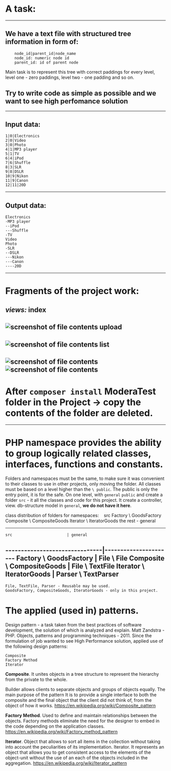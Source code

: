 A task:
=====================
---------------------------------------------------------------------------
We have a text file with structured tree information in form of:
---
```
    node_id|parent_id|node_name
    node_id: numeric node id
    parent_id: id of parent node
```
Main task is to represent this tree with correct paddings for every level, 
level one - zero paddings, level two - one padding and so on.

Try to write code as simple as possible and we want to see high perfomance solution
---

---------------------------------------------------------------------------
Input data:
---
```
1|0|Electronics
2|0|Video
3|0|Photo
4|1|MP3 player
5|1|TV
6|4|iPod
7|6|Shuffle
8|3|SLR
9|8|DSLR
10|9|Nikon
11|9|Canon
12|11|20D
```
---
Output data:
---
```
Electronics
-MP3 player
--iPod
---Shuffle
-TV
Video
Photo
-SLR
--DSLR
---Nikon
---Canon
----20D
```
---

Fragments of the project work:
=====================
   ***views:***
   **index**
---------------------------------------------------------------------------
![screenshot of file contents](https://github.com/mslobodyanyuk/ModeraTest/blob/master/public/images/index.png)
   **upload**	
---------------------------------------------------------------------------
![screenshot of file contents](https://github.com/mslobodyanyuk/ModeraTest/blob/master/public/images/upload.png)
   **list**
---------------------------------------------------------------------------	
![screenshot of file contents](https://github.com/mslobodyanyuk/ModeraTest/blob/master/public/images/list.png)	
![screenshot of file contents](https://github.com/mslobodyanyuk/ModeraTest/blob/master/public/images/list1.png)
---




After `composer install` ModeraTest folder in the Project -> copy the contents of the folder are deleted.
=====================
---
PHP namespace provides the ability to group logically related classes, interfaces, functions and constants.
=====================
Folders and namespaces must be the same, to make sure it was convenient to their classes to use in other projects, only moving the folder.
All classes must be based on a level higher than the `\ public`.
The public is only the entry point, it is for the safe.
On one level, with `general` `public` and create a folder `src` - it all the classes and code for this project.
It create a controller, view. db-structure model in `general`, **we do not have it here**.

class distribution of folders for namespaces:
    src
    Factory \ GoodsFactory
    Composite \ CompositeGoods
    Iterator \ IteratorGoods
    the rest - general
	
---
    src                        | general
-------------------------------|----------------------
    Factory \ GoodsFactory     | File \ File
    Composite \ CompositeGoods | File \ TextFile
    Iterator \ IteratorGoods   | Parser \ TextParser
---

    File, TextFile, Parser - Reusable may be used.
    GoodsFactory, CompositeGoods, IteratorGoods - only in this project.


The applied (used in) patterns.
=====================
Design pattern - a task taken from the best practices of software development, the solution of which is analyzed and explain.
Matt Zandstra - PHP. Objects, patterns and programming techniques - 2011.
Since the formulation of job wanted to see High Performance solution, applied use of the following design patterns:

    Composite 
    Factory Method 
    Iterator 

**Composite**. It unites objects in a tree structure to represent the hierarchy from the private to the whole.

Builder allows clients to separate objects and groups of objects equally. The main purpose of the pattern
It is to provide a single interface to both the composite and the final object that the client did not think of, from the object of how it works.
<https://en.wikipedia.org/wiki/Composite_pattern>

**Factory Method**. Used to define and maintain relationships between the objects.
Factory methods eliminate the need for the designer to embed in the code depending on the application classes.
<https://en.wikipedia.org/wiki/Factory_method_pattern>

**Iterator**. Object that allows to sort all items in the collection without taking into account the peculiarities of its implementation.
Iterator. It represents an object that allows you to get consistent access to the elements of the object-unit without the use of an
each of the objects included in the aggregation.
<https://en.wikipedia.org/wiki/Iterator_pattern>

